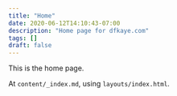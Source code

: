 ```yaml
---
title: "Home"
date: 2020-06-12T14:10:43-07:00
description: "Home page for dfkaye.com"
tags: []
draft: false
---
```


This is the home page.

At `content/_index.md`, using `layouts/index.html`.
